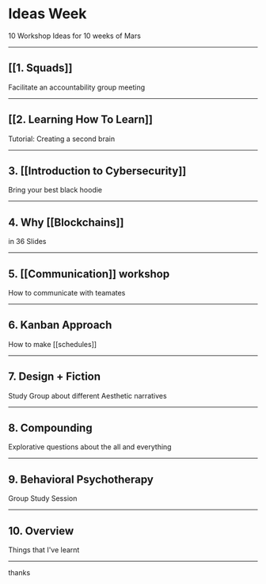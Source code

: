 # Ideas Week
10 Workshop Ideas for 10 weeks of Mars

---
## [[1. Squads]]
Facilitate an accountability group meeting

---
## [[2. Learning How To Learn]]
Tutorial: Creating a second brain

---
## 3. [[Introduction to Cybersecurity]]
Bring your best black hoodie

---
## 4. Why [[Blockchains]] 
in 36 Slides

---
## 5. [[Communication]] workshop
How to communicate with teamates

---

## 6. Kanban Approach
How to make [[schedules]]

---
## 7. Design + Fiction 
Study Group about different Aesthetic narratives

---
## 8. Compounding
Explorative questions about the all and everything

---
## 9. Behavioral Psychotherapy
Group Study Session 

---

## 10. Overview
Things that I've learnt

---

thanks